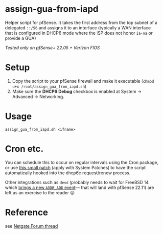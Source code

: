# assign-gua-from-iapd

Helper script for pfSense. It takes the first address from the top subnet of a delegated `::/56` and assigns it to an interface (typically a WAN interface that is configured in DHCP6 mode where the ISP does not honor `ia-na` or provide a GUA)

_Tested only on pfSense+ 22.05 + Verizon FIOS_

# Setup

1. Copy the script to your pfSense firewall and make it executable (`chmod u+x /root/assign_gua_from_iapd.sh`)
2. Make sure the **DHCP6 Debug** checkbox is enabled at System → Advanced → Networking.

# Usage

```shell
assign_gua_from_iapd.sh <ifname>
```

# Cron etc.

You can schedule this to occur on regular intervals using the Cron package, or use [this small patch][2] (apply with System Patches) to have the script automatically hooked into the dhcp6c request/renew process.

Other integrations such as `devd` (probably needs to wait for FreeBSD 14 which [brings a new `ADDR_ADD` event][1]— that will land with pfSense 22.11) are left as an exercise to the reader 😉

# Reference

see [Netgate Forum thread](https://forum.netgate.com/topic/174980/fios-getting-56-pd-via-dhcp6-but-no-v6-is-assigned-to-wan/)

[1]: https://reviews.freebsd.org/rGa75819461ec7c7d8468498362f9104637ff7c9e9
[2]: https://github.com/luckman212/pfsense/commit/a20cd10a34020e09dcdc14882c04dc749d3c6487
